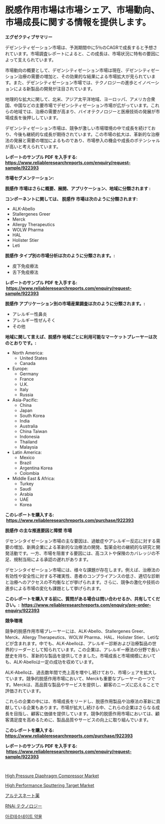 <p><h1>脱感作用市場は市場シェア、市場動向、市場成長に関する情報を提供します。</h1></p><p><strong>エグゼクティブサマリー</strong></p>
<p><p>デゼンシティゼーション市場は、予測期間中に5％のCAGRで成長すると予想されています。市場調査レポートによると、この成長は、市場状況に特有の要因によって支えられています。</p><p>市場動向の概要として、デゼンシティゼーション市場は現在、デゼンシティゼーション治療の需要の増加と、その効果的な結果による市場拡大が見られています。また、デゼンシティゼーション市場では、テクノロジーの進歩とイノベーションによる新製品の開発が注目されています。</p><p>地理的な拡大に関して、北米、アジア太平洋地域、ヨーロッパ、アメリカ合衆国、中国などの主要市場でデゼンシティゼーション市場が広がっています。これらの地域では、治療の需要が高まり、バイオテクノロジーと医療技術の発展が市場成長を後押ししています。</p><p>デゼンシティゼーション市場は、競争が激しい市場環境の中で成長を続けており、今後も継続的な成長が期待されています。この市場の拡大は、革新的な治療法の発展と需要の増加によるものであり、市場参入の機会や成長のポテンシャルが高いと考えられています。</p></p>
<p><strong>レポートのサンプル PDF を入手する: <a href="https://www.reliableresearchreports.com/enquiry/request-sample/922393">https://www.reliableresearchreports.com/enquiry/request-sample/922393</a></strong></p>
<p><strong>市場セグメンテーション:</strong></p>
<p><strong> 脱感作 市場はさらに概要、展開、アプリケーション、地域に分類されます :</strong></p>
<p><strong>コンポーネントに関しては、 脱感作 市場は次のように分類されます: &nbsp;</strong></p>
<p><ul><li>ALK-Abello</li><li>Stallergenes Greer</li><li>Merck</li><li>Allergy Therapeutics</li><li>WOLW Pharma</li><li>HAL</li><li>Holister Stier</li><li>Leti</li></ul></p>
<p><strong> 脱感作 タイプ別の市場分析は次のように分類されます。:</strong></p>
<p><ul><li>皮下免疫療法</li><li>舌下免疫療法</li></ul></p>
<p><strong>レポートのサンプル PDF を入手する: &nbsp;<a href="https://www.reliableresearchreports.com/enquiry/request-sample/922393">https://www.reliableresearchreports.com/enquiry/request-sample/922393</a></strong></p>
<p><strong> 脱感作 アプリケーション別の市場産業調査は次のように分類されます。:</strong></p>
<p><ul><li>アレルギー性鼻炎</li><li>アレルギー性ぜんそく</li><li>その他</li></ul></p>
<p><strong>地域に関して言えば、脱感作 地域ごとに利用可能なマーケットプレーヤーは次のとおりです。:</strong></p>
<p><ul>
    <li>
        North America:
        <ul>
            <li>United States</li>
            <li>Canada</li>
        </ul>
    </li>
    <li>
        Europe:
        <ul>
            <li>Germany</li>
            <li>France</li>
            <li>U.K.</li>
            <li>Italy</li>
            <li>Russia</li>
        </ul>
    </li>
    <li>
        Asia-Pacific:
        <ul>
            <li>China</li>
            <li>Japan</li>
            <li>South Korea</li>
            <li>India</li>
            <li>Australia</li>
            <li>China Taiwan</li>
            <li>Indonesia</li>
            <li>Thailand</li>
            <li>Malaysia</li>
        </ul>
    </li>
    <li>
        Latin America:
        <ul>
            <li>Mexico</li>
            <li>Brazil</li>
            <li>Argentina Korea</li>
            <li>Colombia</li>
        </ul>
    </li>
    <li>
        Middle East & Africa:
        <ul>
            <li>Turkey</li>
            <li>Saudi</li>
            <li>Arabia</li>
            <li>UAE</li>
            <li>Korea</li>
        </ul>
    </li>
    </ul></p>
<p><strong>このレポートを購入する: &nbsp;<a href="https://www.reliableresearchreports.com/purchase/922393">https://www.reliableresearchreports.com/purchase/922393</a></strong></p>
<p><strong>脱感作 の主な推進要因と障壁 市場</strong></p>
<p><p>デセンシタイゼーション市場の主な要因は、過敏症やアレルギー反応に対する需要の増加、新興企業による革新的な治療法の開発、製薬会社の継続的な研究と開発活動です。一方、市場を阻害する要因には、高コストや保険のカバレッジの不足、規制当局による承認の遅れがあります。</p><p>デセンシタイゼーション市場には、様々な課題が存在します。例えば、治療法の有効性や安全性に対する不確実性、患者のコンプライアンスの低さ、適切な診断と治療へのアクセスの不均衡などが挙げられます。さらに、競争の激化や技術の進歩による市場の変化も課題として挙げられます。</p></p>
<p><strong>このレポートを購入する前に、質問がある場合は問い合わせるか、共有してください。:&nbsp; <a href="https://www.reliableresearchreports.com/enquiry/pre-order-enquiry/922393">https://www.reliableresearchreports.com/enquiry/pre-order-enquiry/922393</a></strong></p>
<p><strong>競争環境</strong></p>
<p><p>競争的脱感作用市場プレーヤーには、ALK-Abello、Stallergenes Greer、Merck、Allergy Therapeutics、WOLW Pharma、HAL、Holister Stier、Letiなどが含まれます。中でも、ALK-Abelloは、アレルギー診断および治療製品の世界的リーダーとして知られています。この企業は、アレルギー療法の分野で長い歴史を持ち、革新的な製品を提供してきました。市場成長と市場規模においても、ALK-Abelloは一定の成功を収めています。</p><p>ALK-Abelloは、過去数年間で売上高を増やし続けており、市場シェアを拡大しています。競争的脱感作用市場において、Merckも重要なプレーヤーの一つです。Merckは、高品質な製品やサービスを提供し、顧客のニーズに応えることで評価されています。</p><p>これらの企業の中には、市場成長をリードし、脱感作用製品や治療法の革新に貢献している企業もあります。市場が拡大し続ける中、これらの企業はさらなる成長を目指し、顧客に価値を提供しています。競争的脱感作用市場においては、顧客満足度を高めるために、製品品質やサービスの向上に取り組んでいます。</p></p>
<p><strong>このレポートを購入する: &nbsp; <a href="https://www.reliableresearchreports.com/purchase/922393">https://www.reliableresearchreports.com/purchase/922393</a></strong></p>
<p><strong>レポートのサンプル PDF を入手する: &nbsp;<a href="https://www.reliableresearchreports.com/enquiry/request-sample/922393">https://www.reliableresearchreports.com/enquiry/request-sample/922393</a></strong><strong></strong></p>
<p>&nbsp;</p>
<p><p><a href="https://issuu.com/reportprime-2/docs/high-pressure-diaphragm-compressor-market-size-203">High Pressure Diaphragm Compressor Market</a></p><p><a href="https://issuu.com/reportprime-2/docs/high-performance-sputtering-target-market-size-203">High Performance Sputtering Target Market</a></p><p><a href="https://github.com/lababdou/Market-Research-Report-List-2/blob/main/3731953182520.md">アルテスネート薬</a></p><p><a href="https://github.com/mohamedbakry57/Market-Research-Report-List-2/blob/main/9082295182519.md">RNAi テクノロジー</a></p><p><a href="https://github.com/laholand/Market-Research-Report-List-2/blob/main/7141451182515.md">아르테수네이트 약물</a></p></p>